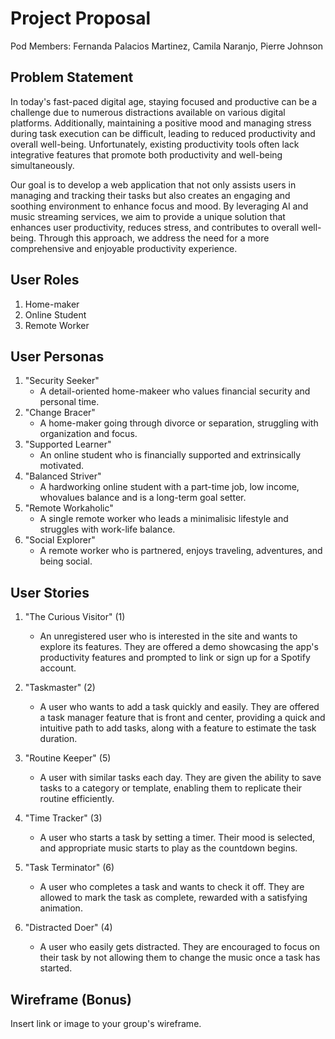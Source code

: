 # Project Proposal

Pod Members: Fernanda Palacios Martinez, Camila Naranjo, Pierre Johnson

## Problem Statement

In today's fast-paced digital age, staying focused and productive can be a challenge due to numerous distractions available on various digital platforms. Additionally, maintaining a positive mood and managing stress during task execution can be difficult, leading to reduced productivity and overall well-being. Unfortunately, existing productivity tools often lack integrative features that promote both productivity and well-being simultaneously.

Our goal is to develop a web application that not only assists users in managing and tracking their tasks but also creates an engaging and soothing environment to enhance focus and mood. By leveraging AI and music streaming services, we aim to provide a unique solution that enhances user productivity, reduces stress, and contributes to overall well-being. Through this approach, we address the need for a more comprehensive and enjoyable productivity experience.

## User Roles

1. Home-maker
2. Online Student
3. Remote Worker

## User Personas

1. "Security Seeker"
   - A detail-oriented home-makeer who values financial security and personal time.
2. "Change Bracer"
   - A home-maker going through divorce or separation, struggling with organization and focus.
3. "Supported Learner"
   - An online student who is financially supported and extrinsically motivated.
4. "Balanced Striver"
   - A hardworking online student with a part-time job, low income, whovalues balance and is a long-term goal setter. 
5. "Remote Workaholic"
   - A single remote worker who leads a minimalisic lifestyle and struggles with work-life balance.
6. "Social Explorer"
   - A remote worker who is partnered, enjoys traveling, adventures, and being social.


## User Stories

1. "The Curious Visitor" (1)
   - An unregistered user who is interested in the site and wants to explore its features. They are offered a demo showcasing the app's productivity features and prompted to link or sign up for a Spotify account.

2. "Taskmaster" (2)
   - A user who wants to add a task quickly and easily. They are offered a task manager feature that is front and center, providing a quick and intuitive path to add tasks, along with a feature to estimate the task duration.

3. "Routine Keeper" (5)
   - A user with similar tasks each day. They are given the ability to save tasks to a category or template, enabling them to replicate their routine efficiently.

4. "Time Tracker" (3)
   - A user who starts a task by setting a timer. Their mood is selected, and appropriate music starts to play as the countdown begins.

5. "Task Terminator" (6)
    - A user who completes a task and wants to check it off. They are allowed to mark the task as complete, rewarded with a satisfying animation.

6. "Distracted Doer" (4)
    - A user who easily gets distracted. They are encouraged to focus on their task by not allowing them to change the music once a task has started.



## Wireframe (Bonus)

Insert link or image to your group's wireframe. 
